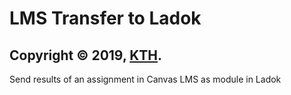 # LMS Transfer to Ladok

## Copyright © 2019, [KTH](https://github.com/kth).

Send results of an assignment in Canvas LMS as module in Ladok
